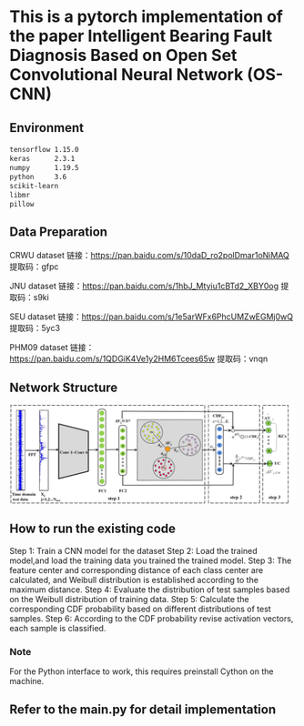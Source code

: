 # This is a pytorch implementation of the paper Intelligent Bearing Fault Diagnosis Based on Open Set Convolutional Neural Network (OS-CNN)

## Environment
    tensorflow 1.15.0
    keras      2.3.1
    numpy      1.19.5
    python     3.6
    scikit-learn  
    libmr
    pillow

## Data Preparation
CRWU dataset 链接：https://pan.baidu.com/s/10daD_ro2polDmar1oNiMAQ 提取码：gfpc

JNU dataset 链接：https://pan.baidu.com/s/1hbJ_Mtyiu1cBTd2_XBY0og 提取码：s9ki 

SEU dataset 链接：https://pan.baidu.com/s/1e5arWFx6PhcUMZwEGMj0wQ 提取码：5yc3

PHM09 dataset 链接：https://pan.baidu.com/s/1QDGiK4Ve1y2HM6Tcees65w 提取码：vnqn

## Network Structure
![img.png](https://github.com/zccguess/OS-CNN/blob/master/readmeImages/test%20phase1.png)

## How to run the existing code
   Step 1: Train a CNN model for the dataset 
   Step 2: Load the trained model,and load the training data you trained the trained model.
   Step 3: The feature center and corresponding distance of each class center are calculated, 
           and Weibull distribution is established according to the maximum distance.
   Step 4: Evaluate the distribution of test samples based on the Weibull distribution of training data.
   Step 5: Calculate the corresponding CDF probability based on different distributions of test samples.
   Step 6: According to the CDF probability revise activation vectors, each sample is classified.


### Note
For the Python interface to work, this requires preinstall Cython on the machine.
## Refer to the main.py for detail implementation



